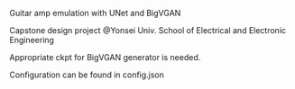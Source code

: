 Guitar amp emulation with UNet and BigVGAN

Capstone design project @Yonsei Univ. School of Electrical and Electronic Engineering 


Appropriate ckpt for BigVGAN generator is needed. 

Configuration can be found in config.json
